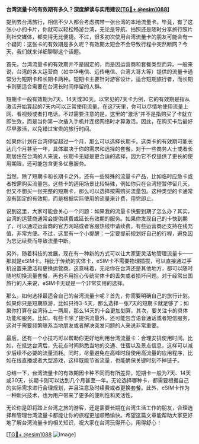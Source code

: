 **台湾流量卡的有效期有多久？深度解读与实用建议[[TG💪+ @esim1088](https://t.me/s/esim1088)]**

提到去台湾旅行，相信不少人都会考虑携带一张台湾的本地流量卡。毕竟，有了这张小小的卡片，你就可以轻松畅游台湾，无论是导航、拍照还是随时分享旅行照片到社交媒体，都变得无比便捷。不过，很多初次使用台湾流量卡的朋友可能会有一个疑问：这张卡的有效期是多久呢？有效期太短会不会导致行程中突然断网？今天，我们就来详细聊聊这个话题。

首先，台湾流量卡的有效期并不是固定的，而是因运营商和套餐类型而异。一般来说，台湾的各大运营商（如中华电信、远传电信、台湾大哥大等）提供的流量卡通常分为短期卡和长期卡两种。短期卡主要针对游客设计，适合短期旅行者，而长期卡则更适合需要在台湾长时间停留的人群。

短期卡一般有效期为7天、14天或30天。以常见的7天卡为例，它的有效期是指从激活开始算起的7天内可以正常使用流量。在这7天里，你可以尽情地使用流量上网、看视频或者打电话。不过需要注意的是，这里的“激活”并不是指购买了卡就立即生效，而是当你第一次插入手机并连接网络时才算激活。因此，在购买卡后最好尽早激活，以免错过宝贵的旅行时间。

如果你计划在台湾停留超过一个月，那么可以选择长期卡。这类卡的有效期可能长达几个月甚至一年，具体取决于你的需求和选择的套餐。对于一些商务人士或者长期居住在台湾的人来说，长期卡无疑是更合适的选择，因为它不仅提供了更长的使用期限，还可能包含更多优惠服务。

当然，除了短期卡和长期卡之外，还有一些特殊的流量卡产品，比如临时应急卡或者按需购买流量包。这些卡的适用场景比较特殊，例如你只在台湾短暂停留几天，但又不想买一张完整的短期卡，那么可以选择按需购买流量包。这种类型的卡通常没有固定的有效期，而是根据实际使用的流量来计费，用完即止。

说到这里，大家可能会关心一个问题：如果我的流量卡快要到期了怎么办？其实，台湾的运营商通常会提供续费或延长有效期的服务。如果你发现自己的卡快到期了，可以通过运营商的官方网站或者客服热线申请续费。有些运营商还支持在线充值，非常方便。不过，这里有一个小提醒：一定要提前规划好自己的行程，避免因为忘记续费而导致流量中断。

另外，随着科技的发展，现在有一种新的方式可以让大家更灵活地管理流量卡——那就是eSIM卡。相比于传统的实体卡，eSIM卡不需要物理插拔，可以直接通过手机设置来激活和更换运营商。这意味着，无论你在台湾还是其他地方，都可以随时随地切换流量套餐，再也不用担心传统实体卡的丢失或者损坏问题。对于经常出国旅行的人来说，eSIM卡无疑是一个非常实用的选择。

那么，如何选择最适合自己的台湾流量卡呢？首先，你需要明确自己的旅行计划。如果你只是短期旅游，比如只待3-5天，那么选择一张7天的短期卡就足够了；如果你打算在台湾待上一两周，那么14天的卡会更加划算。其次，要关注卡的具体功能和服务。比如，有些卡除了提供流量外，还可能包含语音通话或者短信服务，这对于需要频繁联系当地朋友或者解决突发问题的人来说非常重要。

最后，还有一个小技巧可以帮助你更好地利用台湾流量卡：合理安排使用时间。比如，在抵达台湾后，先花点时间熟悉当地的交通、住宿以及景点信息，这样可以减少后续不必要的流量消耗。同时，尽量避免在高峰时段使用高流量的应用程序，比如在线直播或者大型游戏，这样既能节省流量，也能确保关键时刻不掉链子。

总结一下，台湾流量卡的有效期因卡种不同而有所差异，短期卡一般为7天、14天或30天，长期卡则可以达到几个月甚至一年。无论选择哪种卡，都需要根据自己的实际需求进行合理规划，并且注意及时续费或者更换套餐。此外，eSIM卡作为一种新兴技术，也为用户带来了更多的便利性和灵活性。

无论你是即将踏上台湾之旅的游客，还是需要长期在台湾生活工作的朋友，合理选择和管理台湾流量卡都能让你的旅程更加顺畅愉快。希望这篇文章能帮助大家更好地了解台湾流量卡的相关知识，祝大家在台湾玩得开心，用得舒心！

[[TG💪+ @esim1088](https://t.me/s/esim1088) ![Image](https://i.postimg.cc/4NQfJmqS/Snipaste-2025-05-13-00-14-12.png)]